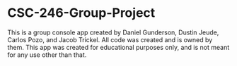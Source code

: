 # CSC-246-Group-Project
This is a group console app created by Daniel Gunderson, Dustin Jeude, Carlos Pozo, and Jacob Trickel.
All code was created and is owned by them.
This app was created for educational purposes only, and is not meant for any use other than that.
